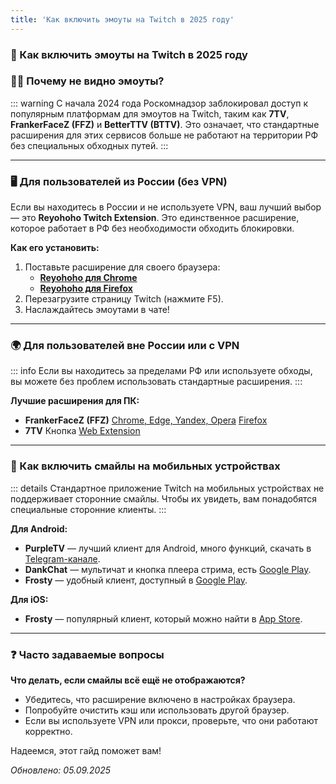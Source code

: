 ```yaml
---
title: 'Как включить эмоуты на Twitch в 2025 году'
---
```


### **🌟 Как включить эмоуты на Twitch в 2025 году**

### 🤷‍♂️ Почему не видно эмоуты?

::: warning
С начала 2024 года Роскомнадзор заблокировал доступ к популярным платформам для эмоутов на Twitch, таким как **7TV**, **FrankerFaceZ (FFZ)** и **BetterTTV (BTTV)**. Это означает, что стандартные расширения для этих сервисов больше не работают на территории РФ без специальных обходных путей.
:::

---

### **🖥️ Для пользователей из России (без VPN)**

Если вы находитесь в России и не используете VPN, ваш лучший выбор — это **Reyohoho Twitch Extension**. Это единственное расширение, которое работает в РФ без необходимости обходить блокировки.

**Как его установить:**

1.  Поставьте расширение для своего браузера:
    - [**Reyohoho для Chrome**](https://chromewebstore.google.com/detail/reyohoho-twitch-extension/peigjkggfaiddfnndocglngepppcfjia)
    - [**Reyohoho для Firefox**](https://addons.mozilla.org/en-US/firefox/addon/reyohoho-twitch-extension/)
2.  Перезагрузите страницу Twitch (нажмите F5).
3.  Наслаждайтесь эмоутами в чате!

---

### **🌍 Для пользователей вне России или с VPN**

::: info
Если вы находитесь за пределами РФ или используете обходы, вы можете без проблем использовать стандартные расширения.
:::

**Лучшие расширения для ПК:**

- **FrankerFaceZ (FFZ)** [Chrome, Edge, Yandex, Opera](https://chromewebstore.google.com/detail/frankerfacez/fadndhdgpmmaapbmfcknlfgcflmmmieb) [Firefox](https://addons.mozilla.org/ru/firefox/addon/frankerfacez/)
- **7TV** Кнопка [Web Extension](https://7tv.app/#download)

---

### **📱 Как включить смайлы на мобильных устройствах**

::: details
Стандартное приложение Twitch на мобильных устройствах не поддерживает сторонние смайлы. Чтобы их увидеть, вам понадобятся специальные сторонние клиенты.
:::

**Для Android:**

- **PurpleTV** — лучший клиент для Android, много функций, скачать в [Telegram-канале](https://t.me/pubTw).
- **DankChat** — мультичат и кнопка плеера стрима, есть [Google Play](https://play.google.com/store/apps/details?id=com.flxrs.dankchat).
- **Frosty** — удобный клиент, доступный в [Google Play](https://play.google.com/store/apps/details?id=com.tommychow.frosty).

**Для iOS:**

- **Frosty** — популярный клиент, который можно найти в [App Store](https://apps.apple.com/us/app/frosty-for-twitch/id1603987585).

---

### **❓ Часто задаваемые вопросы**

**Что делать, если смайлы всё ещё не отображаются?**

- Убедитесь, что расширение включено в настройках браузера.
- Попробуйте очистить кэш или использовать другой браузер.
- Если вы используете VPN или прокси, проверьте, что они работают корректно.

Надеемся, этот гайд поможет вам!

_Обновлено: 05.09.2025_
